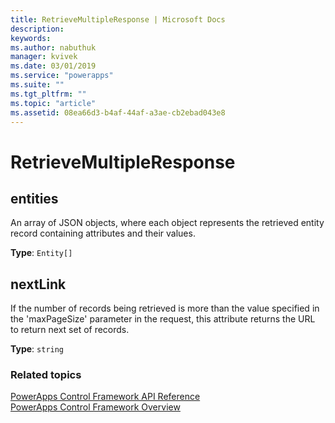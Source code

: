 ```yaml
---
title: RetrieveMultipleResponse | Microsoft Docs
description: 
keywords:
ms.author: nabuthuk
manager: kvivek
ms.date: 03/01/2019
ms.service: "powerapps"
ms.suite: ""
ms.tgt_pltfrm: ""
ms.topic: "article"
ms.assetid: 08ea66d3-b4af-44af-a3ae-cb2ebad043e8
---
```


# RetrieveMultipleResponse

## entities

An array of JSON objects, where each object represents the retrieved entity record containing attributes and their values.

**Type**: `Entity[]`

## nextLink

If the number of records being retrieved is more than the value specified in the 'maxPageSize' parameter in the request, this attribute returns the URL to return next set of records.

**Type**: `string`

### Related topics

[PowerApps Control Framework API Reference](index.md)<br />
[PowerApps Control Framework Overview](../overview.md)
